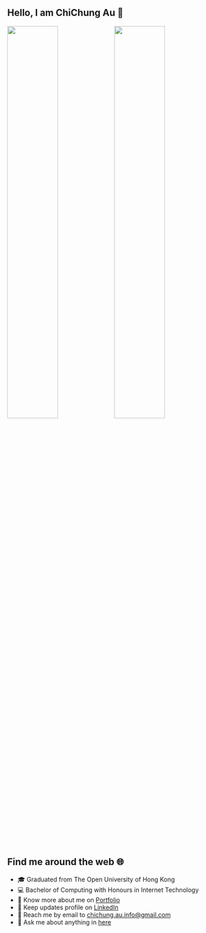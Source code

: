 ## Hello, I am ChiChung Au :wave:
<img  src="https://github-readme-streak-stats.herokuapp.com/?user=chichung-au-dev&hide_border=true&theme=dark" width="48%" align="left">
<img  src="https://github-readme-stats.vercel.app/api?username=chichung-au-dev&show_icons=true&hide_border=true&theme=dark&title_color=FFA500&&icon_color=FFA500&text_color=FFFFFF" width="48%">

## Find me around the web :globe_with_meridians:
- :mortar_board: Graduated from The Open University of Hong Kong
- :computer: Bachelor of Computing with Honours in Internet Technology
- :mag_right: Know more about me on [Portfolio](https://chichung-au-dev.github.io/)
- :briefcase: Keep updates profile on [LinkedIn](https://www.linkedin.com/in/alvinau0427/)
- :email: Reach me by email to chichung.au.info@gmail.com
- :speech_balloon: Ask me about anything in [here](https://github.com/chichung-au-dev/chichung-au-dev/issues)

<!---
chichung-au-dev/chichung-au-dev is a ✨ special ✨ repository because its `README.md` (this file) appears on your GitHub profile.
You can click the Preview link to take a look at your changes.
--->
